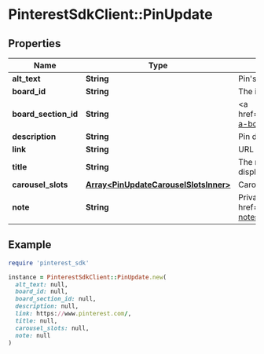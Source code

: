 # PinterestSdkClient::PinUpdate

## Properties

| Name | Type | Description | Notes |
| ---- | ---- | ----------- | ----- |
| **alt_text** | **String** | Pin&#39;s alternative text. | [optional] |
| **board_id** | **String** | The id of the board to move the Pin onto. | [optional] |
| **board_section_id** | **String** | &lt;a href&#x3D;\&quot;https://help.pinterest.com/en/article/create-a-board-section\&quot;&gt;Board section&lt;/a&gt; ID. | [optional] |
| **description** | **String** | Pin description - 800 characters maximum. | [optional] |
| **link** | **String** | URL viewer is taken to when they click pin. | [optional] |
| **title** | **String** | The native pin title that creators explicitly prefer to display. | [optional] |
| **carousel_slots** | [**Array&lt;PinUpdateCarouselSlotsInner&gt;**](PinUpdateCarouselSlotsInner.md) | Carousel Pin slots data. | [optional] |
| **note** | **String** | Private note for this Pin. &lt;a href&#x3D;\&quot;https://help.pinterest.com/en/article/add-notes-to-your-pins\&quot;&gt;Learn more&lt;/a&gt;. | [optional] |

## Example

```ruby
require 'pinterest_sdk'

instance = PinterestSdkClient::PinUpdate.new(
  alt_text: null,
  board_id: null,
  board_section_id: null,
  description: null,
  link: https://www.pinterest.com/,
  title: null,
  carousel_slots: null,
  note: null
)
```

